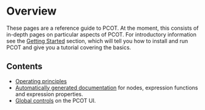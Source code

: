 # Overview

These pages are a reference guide to PCOT. 
At the moment, this consists of in-depth pages on particular aspects of PCOT.
For introductory information see 
the [Getting Started](../gettingstarted/) section, which will tell you how
to install and run PCOT and give you a tutorial covering the basics.


## Contents
* [Operating principles](principles)
* [Automatically generated documentation](autodocs) for nodes, expression functions and
expression properties.
* [Global controls](globalcontrols) on the PCOT UI.
